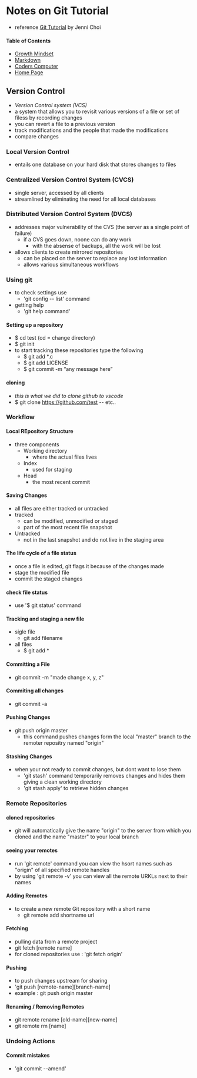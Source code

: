 # Notes on Git Tutorial
* reference [Git Tutorial](https://blog.udemy.com/git-tutorial-a-comprehensive-guide/) by Jenni Choi

#### Table of Contents
* [Growth Mindset](Growth-Mindset.md)
* [Markdown](markdown.md)
* [Coders Computer](coders-computer.md)
* [Home Page](README.md)


## Version Control 
* *Version Control system (VCS)*
* a system that allows you to revisit various versions of a file or set of filess by recording changes
* you can revert a file to a previous version
* track modifications and the people that made the modifications
* compare changes

### Local Version Control
* entails one database on your hard disk that stores changes to files

### Centralized Version Control System (CVCS)

* single server, accessed by all clients
* streamlined by eliminating the need for all local databases

### Distributed Version Control System (DVCS)
* addresses major vulnerability of the CVS (the server as a single point of failure) 
  * if a CVS goes down, noone can do any work
    * with the absense of backups, all the work will be lost
* allows clients to create mirrored repositories
  * can be placed on the server to replace any lost information
  * allows various simultaneous workflows

### Using git 
  * to check settings use
    * 'git config -- list' command 
  * getting help 
    * 'git help command' 
  
#### Setting up a repository
  * $ cd test (cd = change directory)
  * $ git init
  * to start tracking these repositories type the following 
    * $ git add *.c
    * $ git add LICENSE
    * $ git commit -m “any message here”

#### cloning 
  * *this is what we did to clone github to vscode* 
  * $ git clone https://github.com/test -- etc.. 

### Workflow
  #### Local REpository Structure
  * three components 
    * Working directory
      * where the actual files lives
    * Index
      * used for staging
    * Head 
      * the most recent commit

#### Saving Changes
  * all files are either tracked or untracked
  * tracked 
    * can be modified, unmodified or staged
    * part of the most recent file snapshot
  * Untracked
    * not in the last snapshot and do not live in the staging area

#### The life cycle of a file status
  * once a file is edited, git flags it because of the changes made
  * stage the modified file
  * commit the staged changes

#### check file status
  * use '$ git status' command 

#### Tracking and staging a new file
  * sigle file
    * git add filename
  * all files 
    * $ git add *

#### Committing a File
  * git commit -m "made change x, y, z" 

#### Commiting all changes
  * git commit -a

#### Pushing Changes 
  * git push origin master
    * this command pushes changes form the local "master" branch to the remoter repositry named "origin" 

#### Stashing Changes 
  * when your not ready to commit changes, but dont want to lose them 
    * 'git stash' command temporarily removes changes and hides them giving a clean working directory
    * 'git stash apply' to retrieve hidden changes

### Remote Repositories 
#### cloned repositories
  * git will automatically give the name "origin" to the server from which you cloned and the name "master" to your local branch

#### seeing your remotes 
  * run 'git remote' command you can view the hsort names such as "origin" of all specified remote handles
  * by using 'git remote -v' you can view all the remote URKLs next to their names 

#### Adding Remotes
  * to create  a new remote Git repository with a short name 
    * git remote add shortname url

#### Fetching
  * pulling data from a remote project
  * git fetch [remote name]
  * for cloned repositories use : 'git fetch origin'

#### Pushing 
  * to push changes upstream for sharing 
  * 'git push [remote-name][branch-name]
  * example : git push origin master
  
#### Renaming / Removing Remotes 
  * git remote rename [old-name][new-name]
  * git remote rm [name] 

### Undoing Actions
#### Commit mistakes
  * 'git commit --amend'

